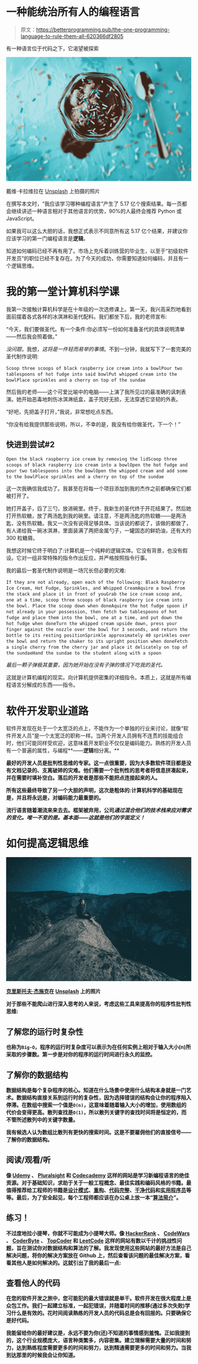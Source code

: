 # 一种能统治所有人的编程语言

> 原文：<https://betterprogramming.pub/the-one-programming-language-to-rule-them-all-620366df2805>

有一种语言位于代码之下，它渴望被探索

![](img/b11a4c1296d9c0f1cc806d5be3a73e76.png)

戴维·卡拉维拉在 [Unsplash](https://unsplash.com?utm_source=medium&utm_medium=referral) 上拍摄的照片

在撰写本文时，“我应该学习哪种编程语言”产生了 5.17 亿个搜索结果。每一页都会继续讲述一种语言相对于其他语言的优势，90%的人最终会推荐 Python 或 JavaScript。

如果我可以这么大胆的话，我想正式表示不同意所有这 5.17 亿个结果，并建议你应该学习的第一门编程语言是**逻辑**。

知道如何编码已经不再有用了。市场上充斥着训练营的毕业生，以至于“初级软件开发员”的职位已经不复存在。为了今天的成功，你需要知道如何编码，并且有一个逻辑思维。

# 我的第一堂计算机科学课

我第一次接触计算机科学是在十年级的一次选修课上。第一天，我兴高采烈地看到面前摆着各式各样的冰淇淋和圣代配料。我们都坐下后，我的老师宣布:

“今天，我们要做圣代。有一个条件:你必须写一份如何准备圣代的具体说明清单——然后我会照着做。”

*没问题*，我想，*这将是一件轻而易举的事情*。不到一分钟，我就写下了一套完美的圣代制作说明:

```
Scoop three scoops of black raspberry ice cream into a bowlPour two tablespoons of hot fudge into said bowlPut whipped cream into the bowlPlace sprinkles and a cherry on top of the sundae
```

然后我的老师——这个可爱比喻中的电脑——上演了我所见过的最准确的讽刺表演。她开始恶毒地刺伤冰淇淋纸盒，盖子完好无损，无法穿透它坚韧的外表。

“好吧，先把盖子打开，”我说，非常想吃点东西。

“你没有给我提供那些说明，所以，不幸的是，我没有给你做圣代，下一个！”

## 快进到尝试#2

```
Open the black raspberry ice cream by removing the lidScoop three scoops of black raspberry ice cream into a bowlOpen the hot fudge and pour two tablespoons into the bowlOpen the whipped cream and add some to the bowlPlace sprinkles and a cherry on top of the sundae
```

这一次我确信我成功了。我甚至在将每一个项目添加到我的杰作之前都确保它们都被打开了。

她打开盖子，舀了三勺，放进碗里。终于，我新生的圣代终于开花结果了。然后她打开热软糖，放了两汤匙到我的碗里。请注意，不是两汤匙的热软糖——是两汤匙，没有热软糖。我又一次没有说得足够具体。当该说的都说了，该做的都做了，有人递给我一碗冰淇淋，里面装满了两把金属勺子，一罐固态的鲜奶油，还有大约 300 粒糖屑。

我想这时候它终于明白了:计算机是一个纯粹的逻辑实体。它没有背景，也没有假设。它对一组非常特殊的指令作出反应，并严格按照指令行事。

我的最后一套圣代制作说明是一场冗长但必要的灾难:

```
If they are not already, open each of the following: Black Raspberry Ice Cream, Hot Fudge, Sprinkles, and Whipped CreamAquire a bowl from the stack and place it in front of youGrab the ice cream scoop and, one at a time, scoop three scoops of black raspberry ice cream into the bowl. Place the scoop down when doneAquire the hot fudge spoon if not already in your possession, then fetch two tablespoons of hot fudge and place them into the bowl, one at a time, and put down the hot fudge when doneTurn the whipped cream upside down, press your finger against the nozzle over the bowl for 3 seconds, and return the bottle to its resting positionSprinkle approximately 40 sprinkles over the bowl and return the shaker to its upright position when doneFetch a single cherry from the cherry jar and place it delicately on top of the sundaeHand the sundae to the student along with a spoon
```

*最后一颗子弹极其重要，因为她开始在没有子弹的情况下吃我的圣代。*

这就是计算机编程的现实。向计算机提供密集的详细指令。本质上，这就是所有编程语言分解成的东西——指令。

# 软件开发职业道路

软件开发现在处于一个太宽泛的点上，不能作为一个单独的行业来讨论，就像“软件开发人员”是一个太宽泛的职称一样。当两个开发人员拥有不连贯的技能组合时，他们可能同样受欢迎，这意味着开发职业不仅仅是编码能力。熟练的开发人员有一个普遍的属性，与编程**——**逻辑**相分离。**

**最好的开发人员是批判性思维的专家。这一点很重要，因为大多数软件项目都是没有文档记录的、支离破碎的灾难。他们需要一个批判性的思考者将信息拼凑起来，并在需要时填补空白。落后的开发者是那些不能把点连接起来的人。**

**所有这些最终导致了另一个大胆的声明，这次是粗体的:**计算机科学的基础现在是，并且将永远是，对编码能力最重要的**。**

**流行语言随着潮流来来去去。框架被弃用，公司*通过混合他们的技术栈来应对需求的变化。唯一不变的是。基本面——这就是他们的字面定义！***

# **如何提高逻辑思维**

**![](img/7eb0426bf12397d05fb976ebb7d23ab7.png)**

**[克里斯托夫·杰施克](https://unsplash.com/@cristofer?utm_source=medium&utm_medium=referral)在 [Unsplash](https://unsplash.com?utm_source=medium&utm_medium=referral) 上的照片**

**对于那些不能爬山进行深入思考的人来说，考虑这些工具来提高你的程序性批判性思维:**

## **了解您的运行时复杂性**

**也称为`Big-O`，程序的运行时复杂度可以表示为在任何实例上相对于输入大小(n)所采取的步骤数。第一步是对你的程序的运行时间进行永久的监控。**

## **了解你的数据结构**

**数据结构是每个复杂程序的核心。知道在什么场景中使用什么结构本身就是一门艺术。数据结构直接关系到运行时的复杂性，因为选择错误的结构会让你的程序陷入停滞。在数组中搜索一个值是`O(n)`，这意味着随着输入大小的增加，使用数组的代价会变得更高。散列查找是`O(1)`，所以散列关键字的查找时间将是恒定的，而不管所述散列中的关键字数量。**

**我有候选人认为数组比散列有更快的搜索时间。这是不要雇佣他们的直接信号——了解你的数据结构。**

## **阅读/观看/听**

**像 [Udemy](https://www.udemy.com/) 、 [Pluralsight](https://www.pluralsight.com/) 和 [Codecademy](https://www.codecademy.com/) 这样的网站是学习新编程语言的绝佳资源。对于基础知识，求助于关于一般工程概念、最佳实践和编码风格的书籍。最值得推荐给工程师的书籍是[设计模式](https://www.amazon.com/Design-Patterns-Object-Oriented-Addison-Wesley-Professional-ebook/dp/B000SEIBB8)、[重构](https://www.amazon.com/Refactoring-Improving-Existing-Addison-Wesley-Signature-ebook/dp/B07LCM8RG2/ref=pd_sim_351_6/142-0154859-5992466?_encoding=UTF8&pd_rd_i=B07LCM8RG2&pd_rd_r=a4e6cc69-7280-11e9-a650-71be33d71435&pd_rd_w=JhF76&pd_rd_wg=HQnCc&pf_rd_p=90485860-83e9-4fd9-b838-b28a9b7fda30&pf_rd_r=56JSHW3CQZ9DJ9QTKRDG&psc=1&refRID=56JSHW3CQZ9DJ9QTKRDG)、[代码完整](https://www.amazon.com/Code-Complete-Developer-Best-Practices-ebook/dp/B00JDMPOSY/ref=pd_sim_351_1/142-0154859-5992466?_encoding=UTF8&pd_rd_i=B00JDMPOSY&pd_rd_r=9d021387-7280-11e9-85e1-95851149a707&pd_rd_w=UqKo2&pd_rd_wg=Xcm3u&pf_rd_p=90485860-83e9-4fd9-b838-b28a9b7fda30&pf_rd_r=T3WPQN0PCFK4M3Y3P3GX&psc=1&refRID=T3WPQN0PCFK4M3Y3P3GX)、[干净代码](https://www.amazon.com/Clean-Code-Handbook-Software-Craftsmanship-ebook/dp/B001GSTOAM/ref=pd_sim_351_2/142-0154859-5992466?_encoding=UTF8&pd_rd_i=B001GSTOAM&pd_rd_r=9d021387-7280-11e9-85e1-95851149a707&pd_rd_w=UqKo2&pd_rd_wg=Xcm3u&pf_rd_p=90485860-83e9-4fd9-b838-b28a9b7fda30&pf_rd_r=T3WPQN0PCFK4M3Y3P3GX&psc=1&refRID=T3WPQN0PCFK4M3Y3P3GX)和[实用程序员](https://www.amazon.com/Pragmatic-Programmer-Journeyman-Master-ebook/dp/B003GCTQAE/ref=sr_1_1?crid=PE5LI83Q6RWS&keywords=pragmatic+programmer&qid=1557423227&s=digital-text&sprefix=Prag%2Cdigital-text%2C333&sr=1-1)等等。最后，为了安全起见，每个工程师都应该在办公桌上放一本“[算法简介](https://www.amazon.com/Introduction-Algorithms-Press-Thomas-Cormen-ebook/dp/B007CNRCAO/ref=sr_1_1?crid=31HE3VQZ6I37W&keywords=intro+to+algorithms&qid=1557423306&s=digital-text&sprefix=Intro+to+algori%2Cdigital-text%2C240&sr=1-1)”。**

## **练习！**

**不过度地拉小提琴，你就不可能成为小提琴大师。像 [HackerRank](https://www.hackerrank.com/) 、 [CodeWars](https://www.codewars.com/) 、 [CoderByte](https://coderbyte.com/) 、 [TopCoder](https://www.topcoder.com/) 和 [LeetCode](https://leetcode.com/) 这样的网站有数以千计的挑战性问题，旨在测试你对数据结构和算法的了解。我发现使用这些网站的最好方法是自己解决问题，将你的解决方案放在 Github 上，然后查看该问题的最佳解决方案，看看其他人是如何解决的。这就引出了我的最后一点:**

## **查看他人的代码**

**在您的软件开发之旅中，您可能犯的最大错误就是单干。软件开发在很大程度上是众包工作。我们一起建立标准，一起犯错误，并随着时间的推移(通过多次失败)学习什么是有效的。花时间阅读熟练的开发人员的代码总是会有回报的。只要确保它是好代码。**

**我能留给你的最好建议是，永远不要为你(还)不知道的事情感到羞愧。正如我提到的，这个行业规模庞大，语言种类繁多，内容密集。建立理解需要大量的时间和努力，达到熟练程度需要更多的时间和努力，达到精通需要更多的时间和努力。当我到达那里的时候我会让你知道。**